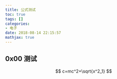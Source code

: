 ```yaml
---
title: 公式测试
toc: true
tags: []
categories:
- 电子
date: 2018-08-14 22:15:57
mathjax: true
---
```


## 0x00 测试

$$
c=mc^2+\sqrt{x^2_1}
$$
<!-- more -->


